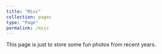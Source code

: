 ```yaml
---
title: "Misc"
collection: pages
type: "Page"
permalink: /misc
---
```


This page is just to store some fun photos from recent years.

